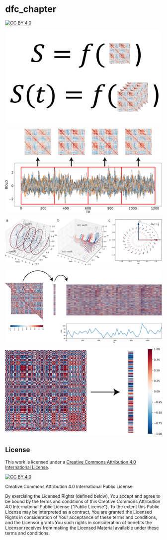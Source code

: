 # dfc_chapter

[![CC BY 4.0][cc-by-shield]][cc-by]

![Alt text](src/states.png?raw=true "Title")

![Alt text](src/slide_windows.png?raw=true "Title")

![Alt text](src/phase_series.png?raw=true "Title")

![Alt text](src/cofluct.png?raw=true "Title")

![Alt text](src/leida.png?raw=true "Title")

## License

This work is licensed under a
[Creative Commons Attribution 4.0 International License][cc-by].

[![CC BY 4.0][cc-by-image]][cc-by]

[cc-by]: http://creativecommons.org/licenses/by/4.0/
[cc-by-image]: https://i.creativecommons.org/l/by/4.0/88x31.png
[cc-by-shield]: https://img.shields.io/badge/License-CC%20BY%204.0-lightgrey.svg

Creative Commons Attribution 4.0 International Public License

By exercising the Licensed Rights (defined below), You accept and agree
to be bound by the terms and conditions of this Creative Commons
Attribution 4.0 International Public License ("Public License"). To the
extent this Public License may be interpreted as a contract, You are
granted the Licensed Rights in consideration of Your acceptance of
these terms and conditions, and the Licensor grants You such rights in
consideration of benefits the Licensor receives from making the
Licensed Material available under these terms and conditions.
